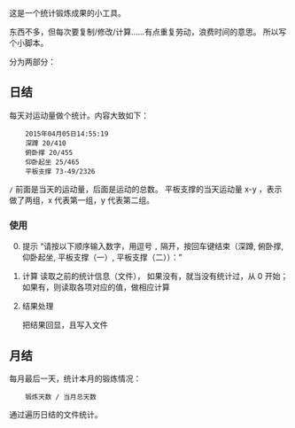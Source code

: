 这是一个统计锻炼成果的小工具。

东西不多，但每次要复制/修改/计算……有点重复劳动，浪费时间的意思。
所以写个小脚本。

分为两部分：

日结
----

每天对运动量做个统计。内容大致如下：

		2015年04月05日14:55:19
		深蹲 20/410
		俯卧撑 20/455
		仰卧起坐 25/465
		平板支撑 73-49/2326

`/` 前面是当天的运动量，后面是运动的总数。
平板支撑的当天运动量 x-y ，表示做了两组，x 代表第一组，y 代表第二组。

### 使用
0. 提示
	 “请按以下顺序输入数字，用逗号 `,` 隔开，按回车键结束（深蹲, 俯卧撑, 仰卧起坐, 平板支撑（一）, 平板支撑（二））：”
0. 计算
	读取之前的统计信息（文件），
	如果没有，就当没有统计过，从 0 开始；
	如果有，则读取各项对应的值，做相应计算

0. 结果处理

	把结果回显，且写入文件

月结
----

每月最后一天，统计本月的锻炼情况：

		锻炼天数 / 当月总天数

通过遍历日结的文件统计。